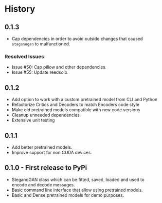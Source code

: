 # History

## 0.1.3

* Cap dependencies in order to avoid outside changes that caused `staganogan` to malfunctioned.

### Resolved Issues

* Issue #50: Cap pillow and other dependencies.
* Issue #55: Update reedsolo.

## 0.1.2

* Add option to work with a custom pretrained model from CLI and Python
* Refactorize Critics and Decoders to match Encoders code style
* Make old pretrained models compatible with new code versions
* Cleanup unneeded dependencies
* Extensive unit testing

## 0.1.1

* Add better pretrained models.
* Improve support for non CUDA devices.

## 0.1.0 - First release to PyPi

* SteganoGAN class which can be fitted, saved, loaded and used to encode and decode messages.
* Basic command line interface that allow using pretrained models.
* Basic and Dense pretrained models for demo purposes.
